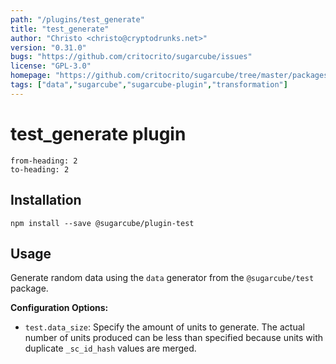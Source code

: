 ```yaml
---
path: "/plugins/test_generate"
title: "test_generate"
author: "Christo <christo@cryptodrunks.net>"
version: "0.31.0"
bugs: "https://github.com/critocrito/sugarcube/issues"
license: "GPL-3.0"
homepage: "https://github.com/critocrito/sugarcube/tree/master/packages/plugin-test#readme"
tags: ["data","sugarcube","sugarcube-plugin","transformation"]
---
```

# test_generate plugin

```toc
from-heading: 2
to-heading: 2
```

## Installation

```shell
npm install --save @sugarcube/plugin-test
```


## Usage

Generate random data using the `data` generator from the `@sugarcube/test`
package.

**Configuration Options:**

-   `test.data_size`: Specify the amount of units to generate. The actual number of units produced can be less than specified because units with duplicate `_sc_id_hash` values are merged.
